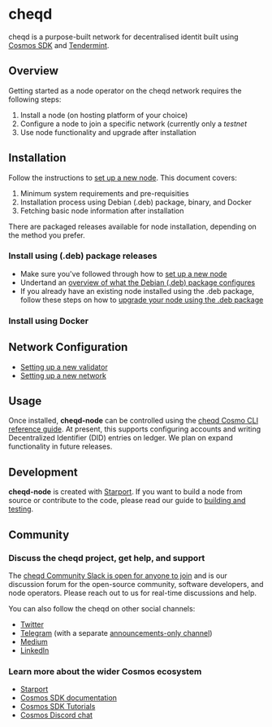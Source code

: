 # cheqd

cheqd is a purpose-built network for decentralised identit built using [Cosmos SDK](https://github.com/cosmos/cosmos-sdk) and [Tendermint](https://github.com/tendermint/tendermint).

## Overview
Getting started as a node operator on the cheqd network requires the following steps:

1. Install a node (on hosting platform of your choice)
2. Configure a node to join a specific network (currently only a _testnet_
3. Use node functionality and upgrade after installation

## Installation
Follow the instructions to [set up a new node](docs/setting-up-a-new-node.md). This document covers:
1. Minimum system requirements and pre-requisities
2. Installation process using Debian (.deb) package, binary, and Docker
3. Fetching basic node information after installation

There are packaged releases available for node installation, depending on the method you prefer.

### Install using (.deb) package releases
* Make sure you've followed through how to [set up a new node](docs/setting-up-a-new-node.md)
* Undertand an [overview of what the Debian (.deb) package configures](docs/deb-package-overview.md)
* If you already have an existing node installed using the .deb package, follow these steps on how to [upgrade your node using the .deb package](docs/deb-package-upgrade.md)

### Install using Docker

## Network Configuration
  * [Setting up a new validator](docs/setting-up-a-new-validator.md)
  * [Setting up a new network](docs/setting-up-a-new-network.md)

## Usage
Once installed, **cheqd-node** can be controlled using the [cheqd Cosmo CLI reference guide](docs/cosmos-cli.md). At present, this supports configuring accounts and writing Decentralized Identifier (DID) entries on ledger. We plan on expand functionality in future releases.

## Development
**cheqd-node** is created with [Starport](https://github.com/tendermint/starport). If you want to build a node from source or contribute to the code, please read our guide to [building and testing](docs/building-and-testing.md).


## Community

### Discuss the cheqd project, get help, and support
The [cheqd Community Slack is open for anyone to join](http://cheqd.link/join-cheqd-slack) and is our discussion forum for the open-source community, software developers, and node operators. Please reach out to us for real-time discussions and help.

You can also follow the cheqd on other social channels:
- [Twitter](https://twitter.com/cheqd_io)
- [Telegram](https://t.me/cheqd) (with a separate [announcements-only channel](https://t.me/cheqd_announcements))
- [Medium](https://blog.cheqd.io/)
- [LinkedIn](http://cheqd.link/linkedin)

### Learn more about the wider Cosmos ecosystem

- [Starport](https://github.com/tendermint/starport)
- [Cosmos SDK documentation](https://docs.cosmos.network)
- [Cosmos SDK Tutorials](https://tutorials.cosmos.network)
- [Cosmos Discord chat](https://discord.gg/W8trcGV)
